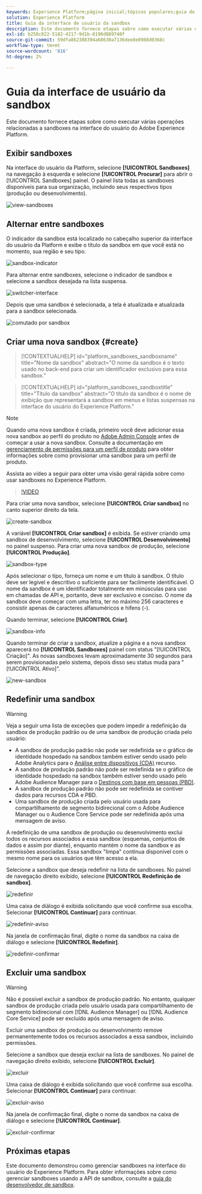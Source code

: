 ```yaml
---
keywords: Experience Platform;página inicial;tópicos populares;guia do usuário de sandbox;guia de sandbox
solution: Experience Platform
title: Guia da interface de usuário da sandbox
description: Este documento fornece etapas sobre como executar várias operações relacionadas a sandboxes na interface do usuário do Adobe Experience Platform.
exl-id: b258c822-5182-4217-9d1b-8196d889740f
source-git-commit: 59dfa862388394a68630a7136dee8e8988d0368c
workflow-type: tm+mt
source-wordcount: '816'
ht-degree: 2%

---
```


# Guia da interface de usuário da sandbox

Este documento fornece etapas sobre como executar várias operações relacionadas a sandboxes na interface do usuário do Adobe Experience Platform.

## Exibir sandboxes

Na interface do usuário da Platform, selecione **[!UICONTROL Sandboxes]** na navegação à esquerda e selecione **[!UICONTROL Procurar]** para abrir o [!UICONTROL Sandboxes] painel. O painel lista todas as sandboxes disponíveis para sua organização, incluindo seus respectivos tipos (produção ou desenvolvimento).

![view-sandboxes](../images/ui/view-sandboxes.png)

## Alternar entre sandboxes

O indicador da sandbox está localizado no cabeçalho superior da interface do usuário da Platform e exibe o título da sandbox em que você está no momento, sua região e seu tipo.

![sandbox-indicator](../images/ui/sandbox-indicator.png)

Para alternar entre sandboxes, selecione o indicador de sandbox e selecione a sandbox desejada na lista suspensa.

![switcher-interface](../images/ui/switcher-interface.png)

Depois que uma sandbox é selecionada, a tela é atualizada e atualizada para a sandbox selecionada.

![comutado por sandbox](../images/ui/sandbox-switched.png)

## Criar uma nova sandbox {#create}

>[!CONTEXTUALHELP]
>id="platform_sandboxes_sandboxname"
>title="Nome da sandbox"
>abstract="O nome da sandbox é o texto usado no back-end para criar um identificador exclusivo para essa sandbox."

>[!CONTEXTUALHELP]
>id="platform_sandboxes_sandboxtitle"
>title="Título da sandbox"
>abstract="O título da sandbox é o nome de exibição que representará a sandbox em menus e listas suspensas na interface do usuário do Experience Platform."

>[!NOTE]
>
>Quando uma nova sandbox é criada, primeiro você deve adicionar essa nova sandbox ao perfil do produto no [Adobe Admin Console](https://adminconsole.adobe.com/) antes de começar a usar a nova sandbox. Consulte a documentação em [gerenciamento de permissões para um perfil de produto](../../access-control/ui/permissions.md) para obter informações sobre como provisionar uma sandbox para um perfil de produto.

Assista ao vídeo a seguir para obter uma visão geral rápida sobre como usar sandboxes no Experience Platform.

>[!VIDEO](https://video.tv.adobe.com/v/29838/?quality=12&learn=on)

Para criar uma nova sandbox, selecione **[!UICONTROL Criar sandbox]** no canto superior direito da tela.

![create-sandbox](../images/ui/create-sandbox.png)

A variável **[!UICONTROL Criar sandbox]** é exibida. Se estiver criando uma sandbox de desenvolvimento, selecione **[!UICONTROL Desenvolvimento]** no painel suspenso. Para criar uma nova sandbox de produção, selecione **[!UICONTROL Produção]**.

![sandbox-type](../images/ui/sandbox-type.png)

Após selecionar o tipo, forneça um nome e um título à sandbox. O título deve ser legível e descritivo o suficiente para ser facilmente identificável. O nome da sandbox é um identificador totalmente em minúsculas para uso em chamadas de API e, portanto, deve ser exclusivo e conciso. O nome da sandbox deve começar com uma letra, ter no máximo 256 caracteres e consistir apenas de caracteres alfanuméricos e hifens (-).

Quando terminar, selecione **[!UICONTROL Criar]**.

![sandbox-info](../images/ui/sandbox-info.png)

Quando terminar de criar a sandbox, atualize a página e a nova sandbox aparecerá no **[!UICONTROL Sandboxes]** painel com status &quot;[!UICONTROL Criação]&quot;. As novas sandboxes levam aproximadamente 30 segundos para serem provisionadas pelo sistema, depois disso seu status muda para &quot;[!UICONTROL Ativo]&quot;.

![new-sandbox](../images/ui/new-sandbox.png)

## Redefinir uma sandbox

>[!WARNING]
>
>Veja a seguir uma lista de exceções que podem impedir a redefinição da sandbox de produção padrão ou de uma sandbox de produção criada pelo usuário: <ul><li>A sandbox de produção padrão não pode ser redefinida se o gráfico de identidade hospedado na sandbox também estiver sendo usado pelo Adobe Analytics para o [Análise entre dispositivos (CDA)](https://experienceleague.adobe.com/docs/analytics/components/cda/overview.html?lang=pt-BR) recurso.</li><li>A sandbox de produção padrão não pode ser redefinida se o gráfico de identidade hospedado na sandbox também estiver sendo usado pelo Adobe Audience Manager para o [Destinos com base em pessoas (PBD)](https://experienceleague.adobe.com/docs/audience-manager/user-guide/features/destinations/people-based/people-based-destinations-overview.html?lang=pt-BR).</li><li>A sandbox de produção padrão não pode ser redefinida se contiver dados para recursos CDA e PBD.</li><li>Uma sandbox de produção criada pelo usuário usada para compartilhamento de segmento bidirecional com o Adobe Audience Manager ou o Audience Core Service pode ser redefinida após uma mensagem de aviso.</li></ul>

A redefinição de uma sandbox de produção ou desenvolvimento exclui todos os recursos associados a essa sandbox (esquemas, conjuntos de dados e assim por diante), enquanto mantém o nome da sandbox e as permissões associadas. Essa sandbox &quot;limpa&quot; continua disponível com o mesmo nome para os usuários que têm acesso a ela.

Selecione a sandbox que deseja redefinir na lista de sandboxes. No painel de navegação direito exibido, selecione **[!UICONTROL Redefinição de sandbox]**.

![redefinir](../images/ui/reset.png)

Uma caixa de diálogo é exibida solicitando que você confirme sua escolha. Selecionar **[!UICONTROL Continuar]** para continuar.

![redefinir-aviso](../images/ui/reset-warning.png)

Na janela de confirmação final, digite o nome da sandbox na caixa de diálogo e selecione **[!UICONTROL Redefinir]**.

![redefinir-confirmar](../images/ui/reset-confirm.png)

## Excluir uma sandbox

>[!WARNING]
>
>Não é possível excluir a sandbox de produção padrão. No entanto, qualquer sandbox de produção criada pelo usuário usada para compartilhamento de segmento bidirecional com [!DNL Audience Manager] ou [!DNL Audience Core Service] pode ser excluído após uma mensagem de aviso.

Excluir uma sandbox de produção ou desenvolvimento remove permanentemente todos os recursos associados a essa sandbox, incluindo permissões.

Selecione a sandbox que deseja excluir na lista de sandboxes. No painel de navegação direito exibido, selecione **[!UICONTROL Excluir]**.

![excluir](../images/ui/delete.png)

Uma caixa de diálogo é exibida solicitando que você confirme sua escolha. Selecionar **[!UICONTROL Continuar]** para continuar.

![excluir-aviso](../images/ui/delete-warning.png)

Na janela de confirmação final, digite o nome da sandbox na caixa de diálogo e selecione  **[!UICONTROL Continuar]**.

![excluir-confirmar](../images/ui/delete-confirm.png)

## Próximas etapas

Este documento demonstrou como gerenciar sandboxes na interface do usuário do Experience Platform. Para obter informações sobre como gerenciar sandboxes usando a API de sandbox, consulte a [guia do desenvolvedor de sandbox](../api/getting-started.md).
